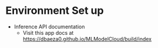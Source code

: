 # Environment Set up
* Inference API documentation
    * Visit this app docs at https://dbaeza0.github.io/MLModelCloud/build/index